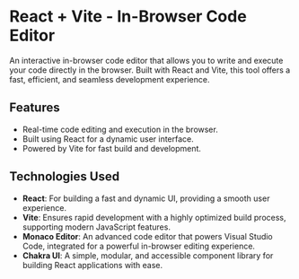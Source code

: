 # React + Vite - In-Browser Code Editor

An interactive in-browser code editor that allows you to write and execute your code directly in the browser. Built with React and Vite, this tool offers a fast, efficient, and seamless development experience.

## Features

- Real-time code editing and execution in the browser.
- Built using React for a dynamic user interface.
- Powered by Vite for fast build and development.

## Technologies Used

- **React**: For building a fast and dynamic UI, providing a smooth user experience.
- **Vite**: Ensures rapid development with a highly optimized build process, supporting modern JavaScript features.
- **Monaco Editor**: An advanced code editor that powers Visual Studio Code, integrated for a powerful in-browser editing experience.
- **Chakra UI**: A simple, modular, and accessible component library for building React applications with ease.
